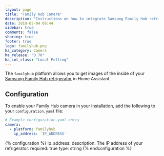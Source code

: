```yaml
---
layout: page
title: "Family Hub Camera"
description: "Instructions on how to integrate Samsung Family Hub refrigerator cameras within Home Assistant."
date: 2018-05-04 09:44
sidebar: true
comments: false
sharing: true
footer: true
logo: familyhub.png
ha_category: Camera
ha_release: "0.70"
ha_iot_class: "Local Polling"
---
```


The `familyhub` platform allows you to get images of the inside of your [Samsung Family Hub refrigerator](https://www.samsung.com/us/explore/family-hub-refrigerator/connected-hub/) in Home Assistant.

## Configuration

To enable your Family Hub camera in your installation, add the following to your `configuration.yaml` file:

```yaml
# Example configuration.yaml entry
camera:
  - platform: familyhub
    ip_address: 'IP_ADDRESS'
```

{% configuration %}
ip_address:
  description: The IP address of your refrigerator.
  required: true
  type: string
{% endconfiguration %}

